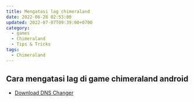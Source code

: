 ```yaml
---
title: Mengatasi lag chimeraland
date: 2022-06-28 02:53:00
updated: 2022-07-07T09:39:00+0700
category:
  - games
  - Chimeraland
  - Tips & Tricks
tags:
  - Chimeraland
---
```


## Cara mengatasi lag di game chimeraland android

- [Download DNS Changer](https://play.google.com/store/apps/details?id=com.appplanex.dnschanger)
